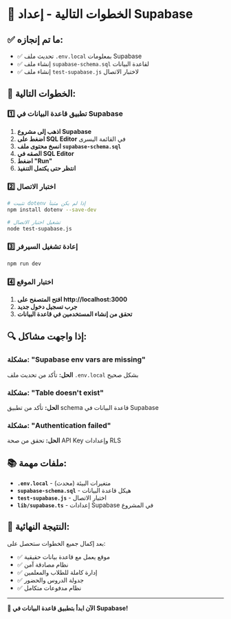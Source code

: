 # 🚀 الخطوات التالية - إعداد Supabase

## ✅ ما تم إنجازه:
- ✅ تحديث ملف `.env.local` بمعلومات Supabase
- ✅ إنشاء ملف `supabase-schema.sql` لقاعدة البيانات
- ✅ إنشاء ملف `test-supabase.js` لاختبار الاتصال

## 🎯 الخطوات التالية:

### 1️⃣ تطبيق قاعدة البيانات في Supabase

1. **اذهب إلى مشروع Supabase**
2. **اضغط على SQL Editor** في القائمة اليسرى
3. **انسخ محتوى ملف `supabase-schema.sql`**
4. **الصقه في SQL Editor**
5. **اضغط "Run"**
6. **انتظر حتى يكتمل التنفيذ**

### 2️⃣ اختبار الاتصال

```bash
# تثبيت dotenv إذا لم يكن مثبتاً
npm install dotenv --save-dev

# تشغيل اختبار الاتصال
node test-supabase.js
```

### 3️⃣ إعادة تشغيل السيرفر

```bash
npm run dev
```

### 4️⃣ اختبار الموقع

1. **افتح المتصفح على http://localhost:3000**
2. **جرب تسجيل دخول جديد**
3. **تحقق من إنشاء المستخدمين في قاعدة البيانات**

## 🔍 إذا واجهت مشاكل:

### مشكلة: "Supabase env vars are missing"
**الحل:** تأكد من تحديث ملف `.env.local` بشكل صحيح

### مشكلة: "Table doesn't exist"
**الحل:** تأكد من تطبيق schema قاعدة البيانات في Supabase

### مشكلة: "Authentication failed"
**الحل:** تحقق من صحة API Key وإعدادات RLS

## 📚 ملفات مهمة:

- **`.env.local`** - متغيرات البيئة (محدث)
- **`supabase-schema.sql`** - هيكل قاعدة البيانات
- **`test-supabase.js`** - اختبار الاتصال
- **`lib/supabase.ts`** - إعدادات Supabase في المشروع

## 🎉 النتيجة النهائية:

بعد إكمال جميع الخطوات ستحصل على:
- ✅ موقع يعمل مع قاعدة بيانات حقيقية
- ✅ نظام مصادقة آمن
- ✅ إدارة كاملة للطلاب والمعلمين
- ✅ جدولة الدروس والحضور
- ✅ نظام مدفوعات متكامل

---

**🚀 الآن ابدأ بتطبيق قاعدة البيانات في Supabase!**

